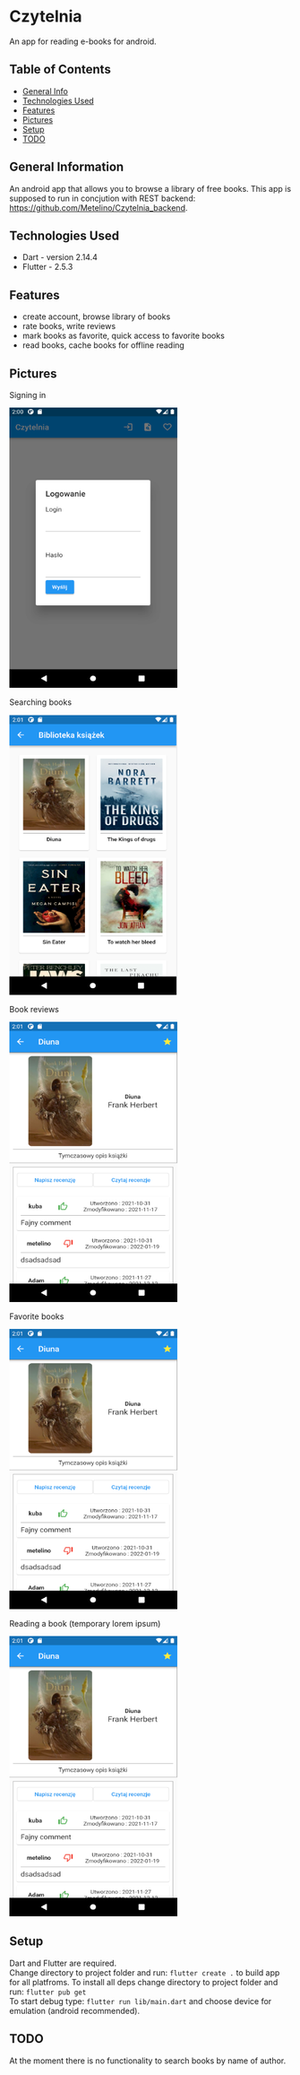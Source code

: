 # Czytelnia

An app for reading e-books for android.

## Table of Contents
* [General Info](#general-information)
* [Technologies Used](#technologies-used)
* [Features](#features)
* [Pictures](#pictures)
* [Setup](#setup)
* [TODO](#todo)

## General Information

An android app that allows you to browse a library of free books.
This app is supposed to run in concjution with REST backend: https://github.com/Metelino/Czytelnia_backend. 

## Technologies Used

- Dart - version 2.14.4
- Flutter - 2.5.3

## Features

- create account, browse library of books
- rate books, write reviews
- mark books as favorite, quick access to favorite books
- read books, cache books for offline reading

## Pictures
<p>Signing in</p>
<img src='./img/logowanie.png' width=300 height=500>
</br>
<p>Searching books</p>
<img src='./img/library.png' width=300 height=500>
</br>
<p>Book reviews</p>
<img src='./img/comments.png' width=300 height=500>
</br>
<p>Favorite books</p>
<img src='./img/comments.png' width=300 height=500>
</br>
<p>Reading a book (temporary lorem ipsum)</p>
<img src='./img/comments.png' width=300 height=500>

## Setup
Dart and Flutter are required.\
Change directory to project folder and run: `flutter create .` to build app for all platfroms.
To install all deps change directory to project folder and run: `flutter pub get`\
To start debug type: `flutter run lib/main.dart` and choose device for emulation (android recommended).

## TODO
At the moment there is no functionality to search books by name of author.
